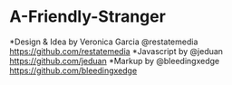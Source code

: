 # A-Friendly-Stranger

*Design & Idea by Veronica Garcia @restatemedia https://github.com/restatemedia
*Javascript by @jeduan https://github.com/jeduan
*Markup by @bleedingxedge https://github.com/bleedingxedge
